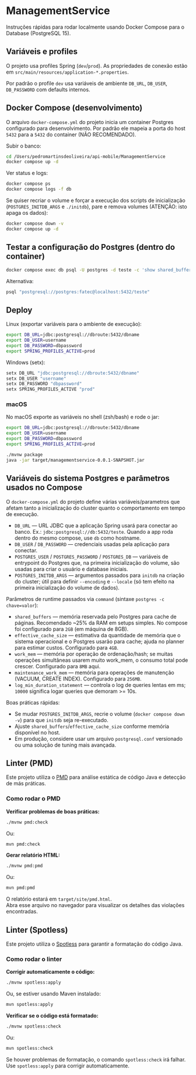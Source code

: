 
# ManagementService

Instruções rápidas para rodar localmente usando Docker Compose para o Database (PostgreSQL 15).

## Variáveis e profiles

O projeto usa profiles Spring (`dev`/`prod`). As propriedades de conexão estão em `src/main/resources/application-*.properties`.

Por padrão o profile `dev` usa variáveis de ambiente `DB_URL`, `DB_USER`, `DB_PASSWORD` com defaults internos.

## Docker Compose (desenvolvimento)

O arquivo `docker-compose.yml` do projeto inicia um container Postgres configurado para desenvolvimento. Por padrão ele mapeia a porta do host `5432` para a `5432` do container (NÃO RECOMENDADO).

Subir o banco:

```bash
cd /Users/pedromartinsdeoliveira/api-mobile/ManagementService
docker compose up -d
```

Ver status e logs:

```bash
docker compose ps
docker compose logs -f db
```

Se quiser recriar o volume e forçar a execução dos scripts de inicialização (`POSTGRES_INITDB_ARGS` e `./initdb`), pare e remova volumes (ATENÇÃO: isto apaga os dados):

```bash
docker compose down -v
docker compose up -d
```

## Testar a configuração do Postgres (dentro do container)

```bash
docker compose exec db psql -U postgres -d teste -c 'show shared_buffers; show effective_cache_size; show work_mem; show maintenance_work_mem; show log_min_duration_statement;'
```

Alternativa:

```bash
psql "postgresql://postgres:fatec@localhost:5432/teste"
```

## Deploy

Linux (exportar variáveis para o ambiente de execução):

```bash
export DB_URL=jdbc:postgresql://dbroute:5432/dbname
export DB_USER=username
export DB_PASSWORD=dbpassword
export SPRING_PROFILES_ACTIVE=prod
```

Windows (setx):

```powershell
setx DB_URL "jdbc:postgresql://dbroute:5432/dbname"
setx DB_USER "username"
setx DB_PASSWORD "dbpassword"
setx SPRING_PROFILES_ACTIVE "prod"
```


### macOS

No macOS exporte as variáveis no shell (zsh/bash) e rode o jar:

```bash
export DB_URL=jdbc:postgresql://dbroute:5432/dbname
export DB_USER=username
export DB_PASSWORD=dbpassword
export SPRING_PROFILES_ACTIVE=prod

./mvnw package
java -jar target/managementservice-0.0.1-SNAPSHOT.jar
```

## Variáveis do sistema Postgres e parâmetros usados no Compose

O `docker-compose.yml` do projeto define várias variáveis/parametros que afetam tanto a inicialização do cluster quanto o comportamento em tempo de execução.

- `DB_URL` — URL JDBC que a aplicação Spring usará para conectar ao banco. Ex.: `jdbc:postgresql://db:5432/teste`. Quando a app roda dentro do mesmo compose, use `db` como hostname.
- `DB_USER` / `DB_PASSWORD` — credenciais usadas pela aplicação para conectar.
- `POSTGRES_USER` / `POSTGRES_PASSWORD` / `POSTGRES_DB` — variáveis de entrypoint do Postgres que, na primeira inicialização do volume, são usadas para criar o usuário e database iniciais.
- `POSTGRES_INITDB_ARGS` — argumentos passados para `initdb` na criação do cluster; útil para definir `--encoding` e `--locale` (só tem efeito na primeira inicialização do volume de dados).

Parâmetros de runtime passados via `command` (sintaxe `postgres -c chave=valor`):

- `shared_buffers` — memória reservada pelo Postgres para cache de páginas. Recomendado ~25% da RAM em setups simples. No compose foi configurado para `2GB` (em máquina de 8GB).
- `effective_cache_size` — estimativa da quantidade de memória que o sistema operacional e o Postgres usarão para cache; ajuda no planner para estimar custos. Configurado para `4GB`.
- `work_mem` — memória por operação de ordenação/hash; se muitas operações simultâneas usarem muito work_mem, o consumo total pode crescer. Configurado para `8MB` aqui.
- `maintenance_work_mem` — memória para operações de manutenção (VACUUM, CREATE INDEX). Configurado para `256MB`.
- `log_min_duration_statement` — controla o log de queries lentas em ms; `10000` significa logar queries que demoram >= 10s.

Boas práticas rápidas:
- Se mudar `POSTGRES_INITDB_ARGS`, recrie o volume (`docker compose down -v`) para que `initdb` seja re-executado.
- Ajuste `shared_buffers`/`effective_cache_size` conforme memória disponível no host.
- Em produção, considere usar um arquivo `postgresql.conf` versionado ou uma solução de tuning mais avançada.

## Linter (PMD)

Este projeto utiliza o [PMD](https://pmd.github.io/) para análise estática de código Java e detecção de más práticas.

### Como rodar o PMD

**Verificar problemas de boas práticas:**
```bash
./mvnw pmd:check
```
Ou:
```bash
mvn pmd:check
```

**Gerar relatório HTML:**
```bash
./mvnw pmd:pmd
```
Ou:
```bash
mvn pmd:pmd
```

O relatório estará em `target/site/pmd.html`.  
Abra esse arquivo no navegador para visualizar os detalhes das violações encontradas.


## Linter (Spotless)

Este projeto utiliza o [Spotless](https://github.com/diffplug/spotless) para garantir a formatação do código Java.

### Como rodar o linter

**Corrigir automaticamente o código:**
```bash
./mvnw spotless:apply
```
Ou, se estiver usando Maven instalado:
```bash
mvn spotless:apply
```

**Verificar se o código está formatado:**
```bash
./mvnw spotless:check
```
Ou:
```bash
mvn spotless:check
```

Se houver problemas de formatação, o comando `spotless:check` irá falhar.  
Use `spotless:apply` para corrigir automaticamente.